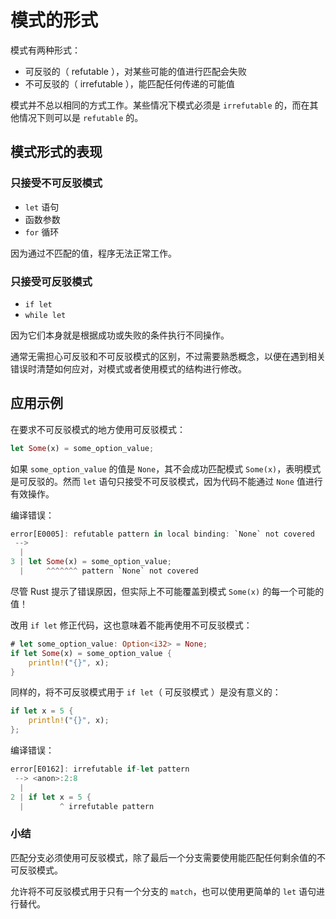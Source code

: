 # 模式的形式

模式有两种形式：

- 可反驳的（ refutable ），对某些可能的值进行匹配会失败
- 不可反驳的（ irrefutable ），能匹配任何传递的可能值

模式并不总以相同的方式工作。某些情况下模式必须是 `irrefutable` 的，而在其他情况下则可以是 `refutable` 的。

## 模式形式的表现

### 只接受不可反驳模式

- `let` 语句
- 函数参数
- `for` 循环

因为通过不匹配的值，程序无法正常工作。

### 只接受可反驳模式

- `if let`
- `while let`

因为它们本身就是根据成功或失败的条件执行不同操作。

通常无需担心可反驳和不可反驳模式的区别，不过需要熟悉概念，以便在遇到相关错误时清楚如何应对，对模式或者使用模式的结构进行修改。

## 应用示例

在要求不可反驳模式的地方使用可反驳模式：

```rust
let Some(x) = some_option_value;
```

如果 `some_option_value` 的值是 `None`，其不会成功匹配模式 `Some(x)`，表明模式是可反驳的。然而 `let` 语句只接受不可反驳模式，因为代码不能通过 `None` 值进行有效操作。

编译错误：

```rust
error[E0005]: refutable pattern in local binding: `None` not covered
 -->
  |
3 | let Some(x) = some_option_value;
  |     ^^^^^^^ pattern `None` not covered
```

尽管 Rust 提示了错误原因，但实际上不可能覆盖到模式 `Some(x)` 的每一个可能的值！

改用 `if let` 修正代码，这也意味着不能再使用不可反驳模式：

```rust
# let some_option_value: Option<i32> = None;
if let Some(x) = some_option_value {
    println!("{}", x);
}
```

同样的，将不可反驳模式用于 `if let`（ 可反驳模式 ）是没有意义的：

```rust
if let x = 5 {
    println!("{}", x);
};
````

编译错误：

```rust
error[E0162]: irrefutable if-let pattern
 --> <anon>:2:8
  |
2 | if let x = 5 {
  |        ^ irrefutable pattern
```

### 小结

匹配分支必须使用可反驳模式，除了最后一个分支需要使用能匹配任何剩余值的不可反驳模式。

允许将不可反驳模式用于只有一个分支的 `match`，也可以使用更简单的 `let` 语句进行替代。
